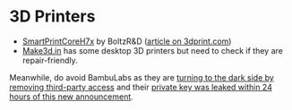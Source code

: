 # 3D Printers

* [SmartPrintCoreH7x](https://boltzrnd.com/) by BoltzR\&D ([article on 3dprint.com](https://3dprint.com/309170/indian-startup-unveils-new-open-source-3d-printer-mainboard-on-github/))
* [Make3d.in](https://make3d.in/) has some desktop 3D printers but need to check if they are repair-friendly.

Meanwhile, do avoid BambuLabs as they are [turning to the dark side by removing third-party access](https://www.reddit.com/r/BambuLab/comments/1i3gq1t/why_you_should_care_about_bambu_labs_removing/) and their [private key was leaked within 24 hours of this new announcement](https://www.youtube.com/watch?v=UYhYkpYpt58).

